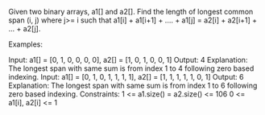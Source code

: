 Given two binary arrays, a1[] and a2[]. Find the length of longest common span (i, j) where j>= i such that a1[i] + a1[i+1] + .... + a1[j] =  a2[i] + a2[i+1] + ... + a2[j].

Examples:

Input: a1[] = [0, 1, 0, 0, 0, 0], a2[] = [1, 0, 1, 0, 0, 1]
Output: 4
Explanation: The longest span with same sum is from index 1 to 4 following zero based indexing.
Input: a1[] = [0, 1, 0, 1, 1, 1, 1], a2[] = [1, 1, 1, 1, 1, 0, 1]
Output: 6
Explanation: The longest span with same sum is from index 1 to 6 following zero based indexing.
Constraints:
1 <= a1.size() = a2.size() <= 106
0 <= a1[i], a2[i] <= 1